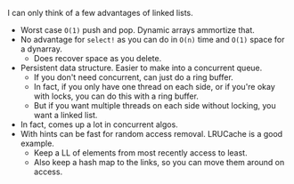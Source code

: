 I can only think of a few advantages of linked lists.

* Worst case `O(1)` push and pop. Dynamic arrays ammortize that.
* No advantage for `select!` as you can do in `O(n)` time and `O(1)`
  space for a dynarray.
    * Does recover space as you delete.
* Persistent data structure. Easier to make into a concurrent queue.
    * If you don't need concurrent, can just do a ring buffer.
    * In fact, if you only have one thread on each side, or if you're
      okay with locks, you can do this with a ring buffer.
    * But if you want multiple threads on each side without locking,
      you want a linked list.
* In fact, comes up a lot in concurrent algos.
* With hints can be fast for random access removal. LRUCache is a good
  example.
    * Keep a LL of elements from most recently access to least.
    * Also keep a hash map to the links, so you can move them around
      on access.
